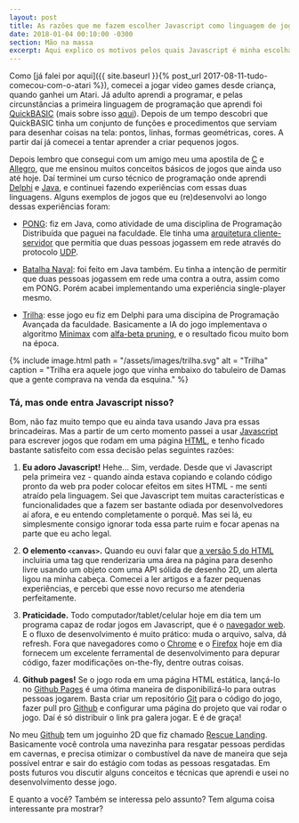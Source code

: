```yaml
---
layout: post
title: As razões que me fazem escolher Javascript como linguagem de jogos
date: 2018-01-04 00:10:00 -0300
section: Mão na massa
excerpt: Aqui explico os motivos pelos quais Javascript é minha escolha número um para programar pequenos jogos 2D hoje em dia.
---
```


Como [já falei por aqui]({{ site.baseurl }}{% post_url 2017-08-11-tudo-comecou-com-o-atari %}), comecei a jogar video games desde criança, quando ganhei um Atari. Já adulto aprendi a programar, e pelas circunstâncias a primeira linguagem de programação que aprendi foi [QuickBASIC](https://pt.wikipedia.org/wiki/QuickBASIC) (mais sobre isso [aqui](https://tnaires.github.io/)). Depois de um tempo descobri que QuickBASIC tinha um conjunto de funções e procedimentos que serviam para desenhar coisas na tela: pontos, linhas, formas geométricas, cores. A partir daí já comecei a tentar aprender a criar pequenos jogos.

Depois lembro que consegui com um amigo meu uma apostila de [C](https://pt.wikipedia.org/wiki/C_(linguagem_de_programa%C3%A7%C3%A3o)) e [Allegro](http://liballeg.org/), que me ensinou muitos conceitos básicos de jogos que ainda uso até hoje. Daí terminei um curso técnico de programação onde aprendi [Delphi](https://pt.wikipedia.org/wiki/Embarcadero_Delphi) e [Java](https://pt.wikipedia.org/wiki/Java_(linguagem_de_programa%C3%A7%C3%A3o)), e continuei fazendo experiências com essas duas linguagens. Alguns exemplos de jogos que eu (re)desenvolvi ao longo dessas experiências foram:

- [PONG](https://pt.wikipedia.org/wiki/Pong): fiz em Java, como atividade de uma disciplina de Programação Distribuída que paguei na faculdade. Ele tinha uma [arquitetura cliente-servidor](https://pt.wikipedia.org/wiki/Cliente-servidor) que permitia que duas pessoas jogassem em rede através do protocolo [UDP](https://pt.wikipedia.org/wiki/User_Datagram_Protocol).

- [Batalha Naval](https://pt.wikipedia.org/wiki/Batalha_naval_(jogo)): foi feito em Java também. Eu tinha a intenção de permitir que duas pessoas jogassem em rede uma contra a outra, assim como em PONG. Porém acabei implementando uma experiência single-player mesmo.

- [Trilha](https://pt.wikipedia.org/wiki/Trilha_(jogo)): esse jogo eu fiz em Delphi para uma discipina de Programação Avançada da faculdade. Basicamente a IA do jogo implementava o algoritmo [Minimax](https://pt.wikipedia.org/wiki/Minimax) com [alfa-beta pruning](https://pt.wikipedia.org/wiki/Minimax), e o resultado ficou muito bom na época.

{%
  include image.html
  path = "/assets/images/trilha.svg"
  alt = "Trilha"
  caption = "Trilha era aquele jogo que vinha embaixo do tabuleiro de Damas que a gente comprava na venda da esquina."
%}

### Tá, mas onde entra Javascript nisso?

Bom, não faz muito tempo que eu ainda tava usando Java pra essas brincadeiras. Mas a partir de um certo momento passei a usar [Javascript](https://pt.wikipedia.org/wiki/JavaScript) para escrever jogos que rodam em uma página [HTML](https://pt.wikipedia.org/wiki/HTML), e tenho ficado bastante satisfeito com essa decisão pelas seguintes razões:

1. **Eu adoro Javascript!** Hehe... Sim, verdade. Desde que vi Javascript pela primeira vez - quando ainda estava copiando e colando código pronto da web pra poder colocar efeitos em sites HTML - me senti atraído pela linguagem. Sei que Javascript tem muitas características e funcionalidades que a fazem ser bastante odiada por desenvolvedores aí afora, e eu entendo completamente o porquê. Mas sei lá, eu simplesmente consigo ignorar toda essa parte ruim e focar apenas na parte que eu acho legal.

2. **O elemento `<canvas>`.** Quando eu ouvi falar que [a versão 5 do HTML](https://pt.wikipedia.org/wiki/HTML5) incluiria uma tag que renderizaria uma área na página para desenho livre usando um objeto com uma API sólida de desenho 2D, um alerta ligou na minha cabeça. Comecei a ler artigos e a fazer pequenas experiências, e percebi que esse novo recurso me atenderia perfeitamente.

3. **Praticidade.** Todo computador/tablet/celular hoje em dia tem um programa capaz de rodar jogos em Javascript, que é o [navegador web](https://pt.wikipedia.org/wiki/Navegador_web). E o fluxo de desenvolvimento é muito prático: muda o arquivo, salva, dá refresh. Fora que navegadores como o [Chrome](https://pt.wikipedia.org/wiki/Google_Chrome) e o [Firefox](https://pt.wikipedia.org/wiki/Mozilla_Firefox) hoje em dia fornecem um excelente ferramental de desenvolvimento para depurar código, fazer modificações on-the-fly, dentre outras coisas.

4. **Github pages!** Se o jogo roda em uma página HTML estática, lançá-lo no [Github Pages](https://pages.github.com/) é uma ótima maneira de disponibilizá-lo para outras pessoas jogarem. Basta criar um repositório [Git](https://pt.wikipedia.org/wiki/GIT) para o código do jogo, fazer pull pro [Github](https://pt.wikipedia.org/wiki/GitHub) e configurar uma página do projeto que vai rodar o jogo. Daí é só distribuir o link pra galera jogar. E é de graça!

No meu [Github](https://github.com/tnaires) tem um joguinho 2D que fiz chamado [Rescue Landing](https://github.com/tnaires/rescue_landing). Basicamente você controla uma navezinha para resgatar pessoas perdidas em cavernas, e precisa otimizar o combustível da nave de maneira que seja possível entrar e sair do estágio com todas as pessoas resgatadas. Em posts futuros vou discutir alguns conceitos e técnicas que aprendi e usei no desenvolvimento desse jogo.

E quanto a você? Também se interessa pelo assunto? Tem alguma coisa interessante pra mostrar?

